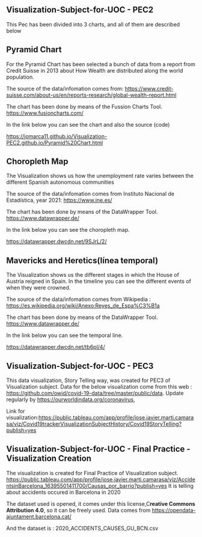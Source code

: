 ## Visualization-Subject-for-UOC - PEC2

This Pec has been divided into 3 charts, and all of them are described below

## Pyramid Chart
For the Pyramid Chart has been selected a bunch of data from a report from Credit Suisse in 2013 about How Wealth are distributed along the world population.

The source of the data/infomation comes from: https://www.credit-suisse.com/about-us/en/reports-research/global-wealth-report.html

The chart has been done by means of the Fussion Charts Tool. https://www.fusioncharts.com/

In the link below you can see the chart and also the source (code)

https://jomarca11.github.io/Visualization-PEC2.github.io/Pyramid%20Chart.html


## Choropleth Map
The Visualization shows us how the unemployment rate varies between the different Spanish autonomous communities

The source of the data/infomation comes from Instituto Nacional de Estadística, year 2021: https://www.ine.es/

The chart has been done by means of the DataWrapper Tool. https://www.datawrapper.de/

In the link below you can see the choropleth map.

https://datawrapper.dwcdn.net/9SJrL/2/

## Mavericks and Heretics(línea temporal)

The Visualization shows us the different stages in which the House of Austria reigned in Spain. In the timeline you can see the different events of when they were crowned.

The source of the data/infomation comes from Wikipedia : https://es.wikipedia.org/wiki/Anexo:Reyes_de_Espa%C3%B1a

The chart has been done by means of the DataWrapper Tool. https://www.datawrapper.de/

In the link below you can see the temporal line.

https://datawrapper.dwcdn.net/tb6pl/4/

## Visualization-Subject-for-UOC - PEC3
This data visualization, Story Telling way, was created for PEC3 of Visualization subject.
Data for the below visualization come from this web : https://github.com/owid/covid-19-data/tree/master/public/data. Update regularly by https://ourworldindata.org/coronavirus, 

Link for visualization:https://public.tableau.com/app/profile/jose.javier.marti.camarasa/viz/Covid19trackerVisualizationSubjectHistory/Covid19StoryTelling?publish=yes

## Visualization-Subject-for-UOC - Final Practice - Visualization Creation
The visualization is created for Final Practice of Visualization subject.
https://public.tableau.com/app/profile/jose.javier.marti.camarasa/viz/AccidentsinBarcelona_16395501411700/Causas_por_barrio?publish=yes
It is telling about accidents occured in Barcelona in 2020

The dataset used is opened, it comes under this license,C**reative Commons Attribution 4.0**, so it can be freely used. Data comes from https://opendata-ajuntament.barcelona.cat/

And the dataset is : 2020_ACCIDENTS_CAUSES_GU_BCN.csv

